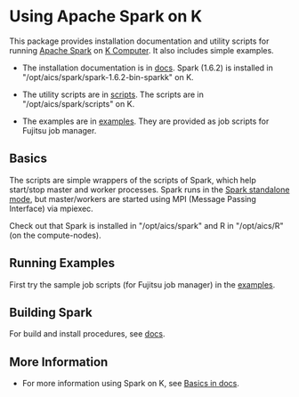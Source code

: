 <!-- -*-Mode: Fundamental; Coding: us-ascii;-*- -->

# Using Apache Spark on K

This package provides installation documentation and utility scripts
for running [Apache Spark](http://spark.apache.org/) on [K
Computer](http://www.aics.riken.jp/en/k-computer/about/).  It also
includes simple examples.

* The installation documentation is in [docs](docs).  Spark (1.6.2) is
installed in "/opt/aics/spark/spark-1.6.2-bin-sparkk" on K.

* The utility scripts are in [scripts](scripts).  The scripts are in
"/opt/aics/spark/scripts" on K.

* The examples are in [examples](examples).  They are provided as job
scripts for Fujitsu job manager.

## Basics

The scripts are simple wrappers of the scripts of Spark, which help
start/stop master and worker processes.  Spark runs in the [Spark
standalone
mode](http://spark.apache.org/docs/latest/spark-standalone.html), but
master/workers are started using MPI (Message Passing Interface) via
mpiexec.

Check out that Spark is installed in "/opt/aics/spark" and R in
"/opt/aics/R" (on the compute-nodes).

## Running Examples

First try the sample job scripts (for Fujitsu job manager) in the
[examples](examples).

## Building Spark

For build and install procedures, see [docs](docs).

## More Information

* For more information using Spark on K, see [Basics in
docs](docs/BASICS.md).
